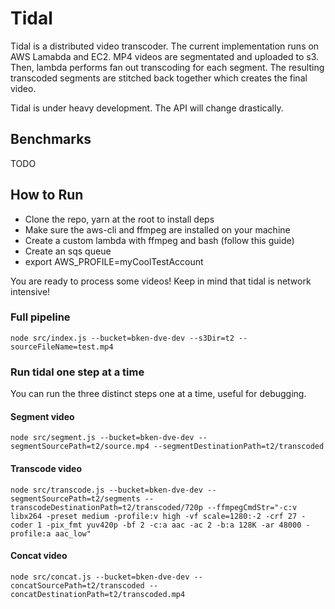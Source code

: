 # Tidal

Tidal is a distributed video transcoder. The current implementation runs on AWS Lamabda and EC2. MP4 videos are segmentated and uploaded to s3. Then, lambda performs fan out transcoding for each segment. The resulting transcoded segments are stitched back together which creates the final video.

Tidal is under heavy development. The API will change drastically.

## Benchmarks

TODO

## How to Run

- Clone the repo, yarn at the root to install deps
- Make sure the aws-cli and ffmpeg are installed on your machine
- Create a custom lambda with ffmpeg and bash (follow this guide)
- Create an sqs queue
- export AWS_PROFILE=myCoolTestAccount

You are ready to process some videos! Keep in mind that tidal is network intensive!

### Full pipeline

`node src/index.js --bucket=bken-dve-dev --s3Dir=t2 --sourceFileName=test.mp4`

### Run tidal one step at a time

You can run the three distinct steps one at a time, useful for debugging.

#### Segment video

`node src/segment.js --bucket=bken-dve-dev --segmentSourcePath=t2/source.mp4 --segmentDestinationPath=t2/transcoded`

#### Transcode video

`node src/transcode.js --bucket=bken-dve-dev --segmentSourcePath=t2/segments --transcodeDestinationPath=t2/transcoded/720p --ffmpegCmdStr="-c:v libx264 -preset medium -profile:v high -vf scale=1280:-2 -crf 27 -coder 1 -pix_fmt yuv420p -bf 2 -c:a aac -ac 2 -b:a 128K -ar 48000 -profile:a aac_low"`

#### Concat video

`node src/concat.js --bucket=bken-dve-dev --concatSourcePath=t2/transcoded --concatDestinationPath=t2/transcoded.mp4`
